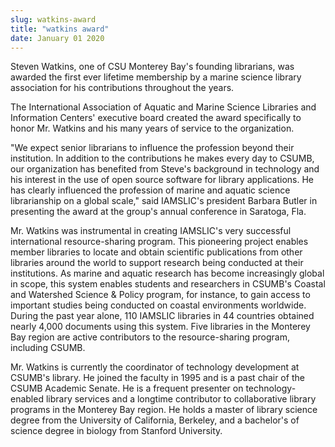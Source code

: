 ```yaml
---
slug: watkins-award
title: "watkins award"
date: January 01 2020
---
```


<p>Steven Watkins, one of CSU Monterey Bay's founding librarians, was awarded the first ever lifetime membership by a marine science library association for his contributions throughout the years.
</p><p>The International Association of Aquatic and Marine Science Libraries and Information Centers' executive board created the award specifically to honor Mr. Watkins and his many years of service to the organization.
</p><p>"We expect senior librarians to influence the profession beyond their institution. In addition to the contributions he makes every day to CSUMB, our organization has benefited from Steve's background in technology and his interest in the use of open source software for library applications. He has clearly influenced the profession of marine and aquatic science librarianship on a global scale," said IAMSLIC's president Barbara Butler in presenting the award at the group's annual conference in Saratoga, Fla.
</p><p>Mr. Watkins was instrumental in creating IAMSLIC's very successful international resource-sharing program. This pioneering project enables member libraries to locate and obtain scientific publications from other libraries around the world to support research being conducted at their institutions. As marine and aquatic research has become increasingly global in scope, this system enables students and researchers in CSUMB's Coastal and Watershed Science &amp; Policy program, for instance, to gain access to important studies being conducted on coastal environments worldwide. During the past year alone, 110 IAMSLIC libraries in 44 countries obtained nearly 4,000 documents using this system. Five libraries in the Monterey Bay region are active contributors to the resource-sharing program, including CSUMB.
</p><p>Mr. Watkins is currently the coordinator of technology development at CSUMB's library. He joined the faculty in 1995 and is a past chair of the CSUMB Academic Senate. He is a frequent presenter on technology-enabled library services and a longtime contributor to collaborative library programs in the Monterey Bay region. He holds a master of library science degree from the University of California, Berkeley, and a bachelor's of science degree in biology from Stanford University.
</p>
